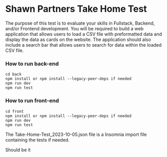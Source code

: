 # Shawn Partners Take Home Test
The purpose of this test is to evaluate your skills in Fullstack, Backend, and/or Frontend development. You will be required to build a web application that allows users to load a CSV file with preformatted data and display the data as cards on the website. The application should also include a search bar that allows users to search for data within the loaded CSV file.

### How to run back-end
```
cd back
npm install or npm install --legacy-peer-deps if needed
npm run dev
npm run test
```

### How to run front-end
```
cd front
npm install or npm install --legacy-peer-deps if needed
npm run dev
npm run test
```

The Take-Home-Test_2023-10-05.json file is a Insomnia import file containing the tests if needed.

Should be it